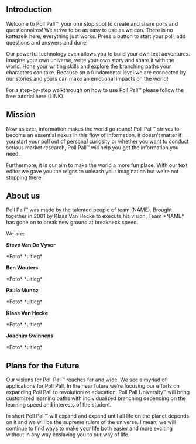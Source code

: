 <h2>Introduction</h2>
<p>Welcome to Poll Pall™, your one stop spot to create and share polls and questionnaires! We strive to be as easy to use as we can. There is no kattezeik here, everything just works. Press a button to start your poll, add questions and answers and done! </p>
<p>Our powerful technology even allows you to build your own text adventures. Imagine your own universe, write your own story and share it with the world. Hone your writing skills and explore the branching paths your characters can take. Because on a fundamental level we are connected by our stories and yours can make an emotional impacts on the world!</p>
<p>For a step-by-step walkthrough on how to use Poll Pall™ please follow the free tutorial here (LINK). </p>
<h2>Mission</h2>
<p>Now as ever, information makes the world go round! Poll Pall™ strives to become an essential nexus in this flow of information. It doesn’t matter if you start your poll out of personal curiosity or whether you want to conduct serious market research, Poll Pall™ will help you get the information you need. </p>
<p>Furthermore, it is our aim to make the world a more fun place. With our text editor we gave you the reigns to unleash your imagination but we’re not stopping there.  </p>
<h2>About us</h2>
<p>Poll Pall™ was made by the talented people of team (NAME). Brought together in 2001 by Klaas Van Hecke to execute his vision, Team *NAME* has gone on to break new ground at breakneck speed.</p>
<p>We are:</p>
<p><strong>Steve Van De Vyver</strong></p>
<p>*Foto* *uitleg*</p>
<p><strong>Ben Wouters</strong></p>
<p>*Foto* *uitleg*</p>
<p><strong>Paulo Munoz</strong></p>
<p>*Foto* *uitleg*</p>
<p><strong>Klaas Van Hecke</strong></p>
<p>*Foto* *uitleg*</p>
<p><strong>Joachim Swinnens</strong></p>
<p>*Foto* *uitleg*</p>
<h2>Plans for the Future</h2>
<p>Our visions for Poll Pall™ reaches far and wide. We see a myriad of applications for Poll Pall. In the near future we’re focusing our efforts on expanding Poll Pall to revolutionize education. Poll Pall University™ will bring customized learning paths with individualized branching depending on the learning speed and interests of the student. </p>
<p>In short Poll Pall™ will expand and expand until all life on the planet depends on it and we will be the supreme rulers of the universe. I mean, we will continue to find ways to make your life both easier and more exciting without in any way enslaving you to our way of life.  </p>
